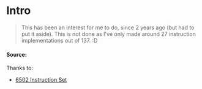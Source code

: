 # Intro
> This has been an interest for me to do, since 2 years ago (but had to put it aside). 
This is not done as I've only made around 27 instruction implementations out of 137. :D

#### Source:
Thanks to:
- [6502 Instruction Set](https://www.masswerk.at/6502/6502_instruction_set.html)
